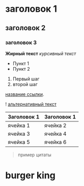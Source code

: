 # заголовок 1
## заголовок 2
### заголовок 3

**Жирный текст**
*курсивный текст*

- Пункт 1
- Пункт 2

1. Первый шаг
2. второй шаг

[название ссылки](https://example.com).

! [альтернативный текст](click.ru/3Hkf43)

| Заголовок 1 | Заголовок 1 |
|-------------|-------------|
| ячейка 1    | ячейка 2    |
| ячейка 3    | ячейка 4    |
| ячейка 5    | ячейка 6    |
> пример цитаты

# burger king









